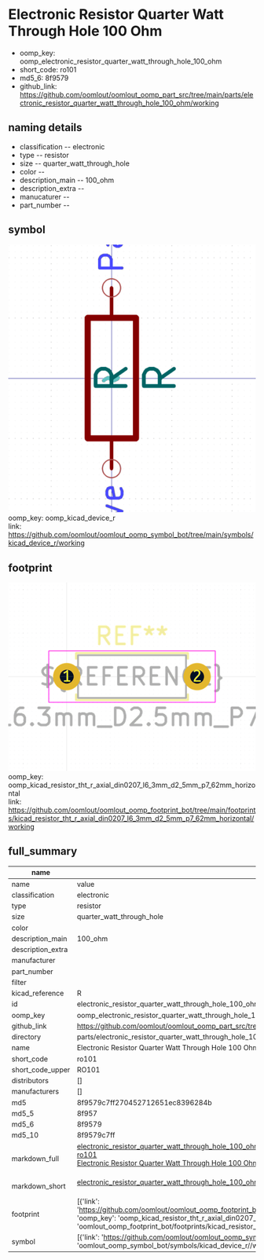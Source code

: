 # Electronic Resistor Quarter Watt Through Hole 100 Ohm

  
* oomp_key: oomp_electronic_resistor_quarter_watt_through_hole_100_ohm 
* short_code: ro101
* md5_6: 8f9579  
* github_link: https://github.com/oomlout/oomlout_oomp_part_src/tree/main/parts/electronic_resistor_quarter_watt_through_hole_100_ohm/working  
## naming details
* classification -- electronic
* type -- resistor
* size -- quarter_watt_through_hole
* color -- 
* description_main -- 100_ohm
* description_extra -- 
* manucaturer -- 
* part_number -- 



## symbol

![](symbol/0/working/working_600.png)  
oomp_key: oomp_kicad_device_r  
link: https://github.com/oomlout/oomlout_oomp_symbol_bot/tree/main/symbols/kicad_device_r/working  

## footprint

![](footprint/0/working/working_600.png)  
oomp_key: oomp_kicad_resistor_tht_r_axial_din0207_l6_3mm_d2_5mm_p7_62mm_horizontal  
link: https://github.com/oomlout/oomlout_oomp_footprint_bot/tree/main/footprints/kicad_resistor_tht_r_axial_din0207_l6_3mm_d2_5mm_p7_62mm_horizontal/working  

## full_summary
| name | value | 
| --- | --- | 
| name | value | 
| classification | electronic | 
| type | resistor | 
| size | quarter_watt_through_hole | 
| color |  | 
| description_main | 100_ohm | 
| description_extra |  | 
| manufacturer |  | 
| part_number |  | 
| filter |  | 
| kicad_reference | R | 
| id | electronic_resistor_quarter_watt_through_hole_100_ohm | 
| oomp_key | oomp_electronic_resistor_quarter_watt_through_hole_100_ohm | 
| github_link | https://github.com/oomlout/oomlout_oomp_part_src/tree/main/parts/electronic_resistor_quarter_watt_through_hole_100_ohm/working | 
| directory | parts/electronic_resistor_quarter_watt_through_hole_100_ohm | 
| name | Electronic Resistor Quarter Watt Through Hole 100 Ohm | 
| short_code | ro101 | 
| short_code_upper | RO101 | 
| distributors | [] | 
| manufacturers | [] | 
| md5 | 8f9579c7ff270452712651ec8396284b | 
| md5_5 | 8f957 | 
| md5_6 | 8f9579 | 
| md5_10 | 8f9579c7ff | 
| markdown_full | [electronic_resistor_quarter_watt_through_hole_100_ohm](https://github.com/oomlout/oomlout_oomp_part_src/tree/main/parts/electronic_resistor_quarter_watt_through_hole_100_ohm/working)<br>[ro101](https://github.com/oomlout/oomlout_oomp_part_src/tree/main/parts/electronic_resistor_quarter_watt_through_hole_100_ohm/working)<br>[Electronic Resistor Quarter Watt Through Hole 100 Ohm](https://github.com/oomlout/oomlout_oomp_part_src/tree/main/parts/electronic_resistor_quarter_watt_through_hole_100_ohm/working)<br><br> | 
| markdown_short | [electronic_resistor_quarter_watt_through_hole_100_ohm](https://github.com/oomlout/oomlout_oomp_part_src/tree/main/parts/electronic_resistor_quarter_watt_through_hole_100_ohm/working)<br><br> | 
| footprint | [{'link': 'https://github.com/oomlout/oomlout_oomp_footprint_bot/tree/main/foootprntss/kicad_resistor_tht_r_axial_din0207_l6_3mm_d2_5mm_p7_62mm_horizontal', 'oomp_key': 'oomp_kicad_resistor_tht_r_axial_din0207_l6_3mm_d2_5mm_p7_62mm_horizontal', 'directory': 'oomlout_oomp_footprint_bot/footprints/kicad_resistor_tht_r_axial_din0207_l6_3mm_d2_5mm_p7_62mm_horizontal//working/working.kicad_mod'}] | 
| symbol | [{'link': 'https://github.com/oomlout/oomlout_oomp_symbol_bot/tree/main/symbols/kicad_device_r', 'oomp_key': 'oomp_kicad_device_r', 'directory': 'oomlout_oomp_symbol_bot/symbols/kicad_device_r//working/working.kicad_sym'}] | 
